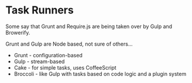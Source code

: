 # Task Runners

Some say that Grunt and Require.js are being taken over by Gulp and Browerify.

Grunt and Gulp are Node based, not sure of others...


* Grunt - configuration-based
* Gulp - stream-based
* Cake - for simple tasks, uses CoffeeScript
* Broccoli - like Gulp with tasks based on code logic and a plugin system



